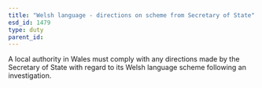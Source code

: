 ```yaml
---
title: "Welsh language - directions on scheme from Secretary of State"
esd_id: 1479
type: duty
parent_id:  
---
```


A local authority in Wales must comply with any directions made by the Secretary of State with regard to its Welsh language scheme following an investigation.

